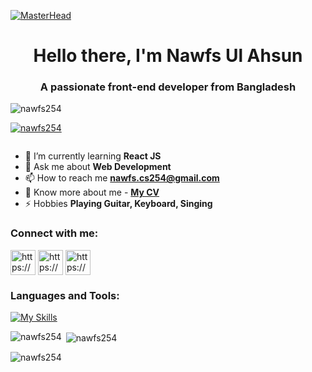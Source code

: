 [![MasterHead](https://i.ibb.co/68jHBFq/Nawfs-Ul-Ahsun-1.gif)](https://www.github.com/nawfs254)
<h1 align="center">Hello there, I'm Nawfs Ul Ahsun</h1>
<h3 align="center">A passionate front-end developer from Bangladesh</h3>

<p align="left">
  <img
    src="https://komarev.com/ghpvc/?username=nawfs254&label=Profile%20views&color=0e75b6&style=flat"
    alt="nawfs254"
  /><br>
  <img
    src="https://img.shields.io/github/followers/nawfs254.svg?style=flat&label=Followers&maxAge=2592000"
    alt=""
  />
</p>



<p align="left">
  <a href="https://github.com/ryo-ma/github-profile-trophy"
    ><img
      src="https://github-profile-trophy.vercel.app/?username=nawfs254"
      alt="nawfs254"
  /></a>
</p>

<p align="left">
  <a href="https://twitter.com/" target="blank"
    ><img
      src="https://img.shields.io/twitter/follow/?logo=twitter&style=for-the-badge"
      alt=""
  /></a>
</p>

- 🌱 I’m currently learning **React JS**
- 💬 Ask me about **Web Development**
- 📫 How to reach me **nawfs.cs254@gmail.com**
- 📄 Know more about me - <a href="https://drive.google.com/file/d/1GSBohAnQZsKn1KmyUhmTZEY9IfSC-XEI/view?usp=drivesdk](https://drive.google.com/file/d/1GSBohAnQZsKn1KmyUhmTZEY9IfSC-XEI/view?usp=drivesdk">**My CV**</a>
- ⚡ Hobbies **Playing Guitar, Keyboard, Singing**

<h3 align="left">Connect with me:</h3>
<p align="left">
  <a
    href="https://linkedin.com/in/https://www.linkidin.com/in/nawfs-ul-ahsun"
    target="blank"
    ><img
      align="center"
      src="https://skillicons.dev/icons?i=linkedin"
      alt="https://www.linkidin.com/in/nawfs-ul-ahsun"
      height="40"
      width="40"
  /></a>
  <a href="https://mail.google.com/mail/?view=cm&fs=1&to=nawfs.cs254@gmail.com " target="blank"
    ><img
      align="center"
      src="https://skillicons.dev/icons?i=gmail"
      alt="https://mail.google.com/mail/?view=cm&fs=1&to=nawfs.cs254@gmail.com"
      height="40"
      width="40"
  /></a>
  <a
    href="https://instagram.com/https://www.instagram.com/nawfs.arnob"
    target="blank"
    ><img
      align="center"
      src="https://skillicons.dev/icons?i=instagram"
      alt="https://www.instagram.com/nawfs.arnob"
      height="40"
      width="40"
  /></a>
</p>

<h3 align="left">Languages and Tools:</h3>

[![My Skills](https://skillicons.dev/icons?i=react,js,html,css,tailwind,firebase,mongodb,vscode,bootstrap,wordpress,c,cpp,py,github,figma,ps,ai,pr,xd,linux,windows)](https://skillicons.dev)

<p>
  <img
    align="left"
    src="https://github-readme-stats.vercel.app/api/top-langs?username=nawfs254&show_icons=true&locale=en&layout=compact&theme=transparent"
    alt="nawfs254"
  />
</p>

<p>
  &nbsp;<img
    align="center"
    src="https://github-readme-stats.vercel.app/api?username=nawfs254&show_icons=true&locale=en&theme=transparent"
    alt="nawfs254"
  />
</p>

<p>
  <img
    align="center"
    src="https://github-readme-streak-stats.herokuapp.com/?user=nawfs254&theme=transparent"
    alt="nawfs254"
  />
</p>

